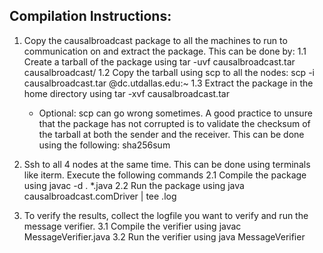 Compilation Instructions:
------------------------

1. Copy the causalbroadcast package to all the machines to run to communication on and extract the package. This can be done by:
    1.1 Create a tarball of the package using 
            tar -uvf causalbroadcast.tar causalbroadcast/
    1.2 Copy the tarball using scp to all the nodes:
            scp -i <ssh-key> causalbroadcast.tar <user>@dc<nodeno>.utdallas.edu:~
    1.3 Extract the package in the home directory using
            tar -xvf causalbroadcast.tar
    * Optional:
        scp can go wrong sometimes. A good practice to unsure that the package has not corrupted is to validate the checksum of the tarball at both the sender and the receiver.
        This can be done using the following:
            sha256sum <file>

2. Ssh to all 4 nodes at the same time. This can be done using terminals like iterm. Execute the following commands
    2.1 Compile the package using
            javac -d . *.java
    2.2 Run the package using
            java causalbroadcast.comDriver | tee <nodename>.log

3. To verify the results, collect the logfile you want to verify and run the message verifier.
    3.1 Compile the verifier using
            javac MessageVerifier.java
    3.2 Run the verifier using
            java MessageVerifier
